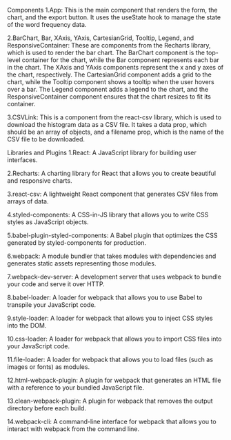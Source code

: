 Components
1.App: This is the main component that renders the form, the chart, and the export button. It uses the useState hook to manage the state of the word frequency data.

2.BarChart, Bar, XAxis, YAxis, CartesianGrid, Tooltip, Legend, and ResponsiveContainer: These are components from the Recharts library, which is used to render the bar chart. The BarChart component is the top-level container for the chart, while the Bar component represents each bar in the chart. The XAxis and YAxis components represent the x and y axes of the chart, respectively. The CartesianGrid component adds a grid to the chart, while the Tooltip component shows a tooltip when the user hovers over a bar. The Legend component adds a legend to the chart, and the ResponsiveContainer component ensures that the chart resizes to fit its container.

3.CSVLink: This is a component from the react-csv library, which is used to download the histogram data as a CSV file. It takes a data prop, which should be an array of objects, and a filename prop, which is the name of the CSV file to be downloaded.

Libraries and Plugins
1.React: A JavaScript library for building user interfaces.

2.Recharts: A charting library for React that allows you to create beautiful and responsive charts.

3.react-csv: A lightweight React component that generates CSV files from arrays of data.

4.styled-components: A CSS-in-JS library that allows you to write CSS styles as JavaScript objects.

5.babel-plugin-styled-components: A Babel plugin that optimizes the CSS generated by styled-components for production.

6.webpack: A module bundler that takes modules with dependencies and generates static assets representing those modules.

7.webpack-dev-server: A development server that uses webpack to bundle your code and serve it over HTTP.

8.babel-loader: A loader for webpack that allows you to use Babel to transpile your JavaScript code.

9.style-loader: A loader for webpack that allows you to inject CSS styles into the DOM.

10.css-loader: A loader for webpack that allows you to import CSS files into your JavaScript code.

11.file-loader: A loader for webpack that allows you to load files (such as images or fonts) as modules.

12.html-webpack-plugin: A plugin for webpack that generates an HTML file with a reference to your bundled JavaScript file.

13.clean-webpack-plugin: A plugin for webpack that removes the output directory before each build.

14.webpack-cli: A command-line interface for webpack that allows you to interact with webpack from the command line.

